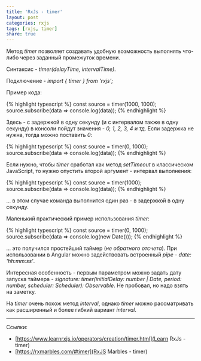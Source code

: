 ```yaml
---
title: 'RxJs - timer'
layout: post
categories: rxjs
tags: [rxjs, timer]
share: true
---
```


Метод _timer_ позволяет создавать удобную возможность выполнять что-либо через заданный промежуток времени.

Синтаксис - _timer(delayTime, intervalTime)_.

Подключение - _import { timer } from 'rxjs';_

Пример кода:

{% highlight typescript %}
const source = timer(1000, 1000);
source.subscribe(data => console.log(data));
{% endhighlight %}

Здесь - с задержкой в одну секунду (и с интервалом также в одну секунду) в консоли пойдут значения - _0, 1, 2, 3, 4 и тд_. Если задержка не нужна, тогда можно поставить _0_:

{% highlight typescript %}
const source = timer(0, 1000);
source.subscribe(data => console.log(data));
{% endhighlight %}

Если нужно, чтобы _timer_ сработал как метод _setTimeout_ в классическом JavaScript, то нужно опустить второй аргумент - интервал выполнения:

{% highlight typescript %}
const source = timer(1000);
source.subscribe(data => console.log(data));
{% endhighlight %}

... в этом случае команда выполнится один раз - в задержкой в одну секунду.

Маленький практический пример использования _timer_:

{% highlight typescript %}
const source = timer(0, 1000);
source.subscribe(data => console.log(new Date()));
{% endhighlight %}

... это получился простейший таймер (_не обратного отсчета_). При использовании в Angular можно задействовать встроенный _pipe_ - _date: 'hh:mm:ss'_.

Интересная особенность - первым параметром можно задать дату запуска таймера - _signature: timer(initialDelay: number | Date, period: number, scheduler: Scheduler): Observable_.
Не пробовал, но надо взять на заметку.

На _timer_ очень похож метод _interval_, однако _timer_ можно рассматривать как расширенный и более гибкий вариант _interval_.

---

Ссылки:

- [https://www.learnrxjs.io/operators/creation/timer.html](Learn RxJs - timer)
- [https://rxmarbles.com/#timer](RxJS Marbles - timer)
